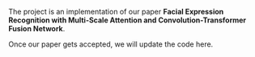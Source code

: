 
The project is an implementation of our paper **Facial Expression Recognition with Multi-Scale Attention and Convolution-Transformer Fusion Network**.

Once our paper gets accepted, we will update the code here.

